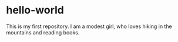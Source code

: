 # hello-world
This is my first repository.
I am a modest girl, who loves hiking in the mountains and reading books.
